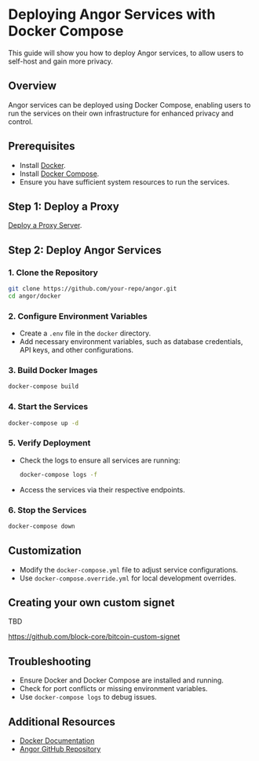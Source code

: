 # Deploying Angor Services with Docker Compose

This guide will show you how to deploy Angor services, to allow users to self-host and gain more privacy.

## Overview

Angor services can be deployed using Docker Compose, enabling users to run the services on their own infrastructure for enhanced privacy and control.

## Prerequisites

- Install [Docker](https://www.docker.com/get-started).
- Install [Docker Compose](https://docs.docker.com/compose/install/).
- Ensure you have sufficient system resources to run the services.

## Step 1: Deploy a Proxy

[Deploy a Proxy Server](/proxy/readme.md).

## Step 2: Deploy Angor Services

### 1. Clone the Repository
```bash
git clone https://github.com/your-repo/angor.git
cd angor/docker
```

### 2. Configure Environment Variables
- Create a `.env` file in the `docker` directory.
- Add necessary environment variables, such as database credentials, API keys, and other configurations.

### 3. Build Docker Images
```bash
docker-compose build
```

### 4. Start the Services
```bash
docker-compose up -d
```

### 5. Verify Deployment
- Check the logs to ensure all services are running:
  ```bash
  docker-compose logs -f
  ```
- Access the services via their respective endpoints.

### 6. Stop the Services
```bash
docker-compose down
```

## Customization

- Modify the `docker-compose.yml` file to adjust service configurations.
- Use `docker-compose.override.yml` for local development overrides.

## Creating your own custom signet
TBD

https://github.com/block-core/bitcoin-custom-signet

## Troubleshooting

- Ensure Docker and Docker Compose are installed and running.
- Check for port conflicts or missing environment variables.
- Use `docker-compose logs` to debug issues.

## Additional Resources

- [Docker Documentation](https://docs.docker.com/)
- [Angor GitHub Repository](https://github.com/your-repo/angor)

